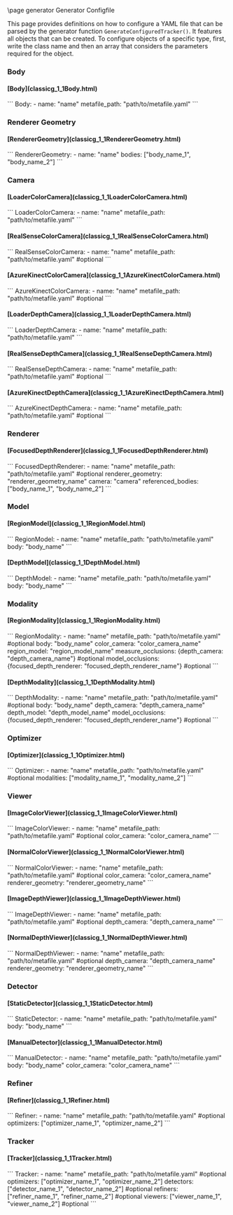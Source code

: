 \page generator Generator Configfile

This page provides definitions on how to configure a YAML file that can be parsed by the generator function `GenerateConfiguredTracker()`. It features all objects that can be created. To configure objects of a specific type, first, write the class name and then an array that considers the parameters required for the object.

### Body
<h4>[Body](classicg_1_1Body.html)</h4>
```
Body:
  - name: "name"
    metafile_path: "path/to/metafile.yaml"
```

### Renderer Geometry
<h4>[RendererGeometry](classicg_1_1RendererGeometry.html)</h4>
```
RendererGeometry:
  - name: "name"
    bodies: ["body_name_1", "body_name_2"]
```

### Camera
<h4>[LoaderColorCamera](classicg_1_1LoaderColorCamera.html)</h4>
```
LoaderColorCamera:
  - name: "name"
    metafile_path: "path/to/metafile.yaml"
```
<h4>[RealSenseColorCamera](classicg_1_1RealSenseColorCamera.html)</h4>
```
RealSenseColorCamera:
  - name: "name"
    metafile_path: "path/to/metafile.yaml"              #optional
```
<h4>[AzureKinectColorCamera](classicg_1_1AzureKinectColorCamera.html)</h4>
```
AzureKinectColorCamera:
  - name: "name"
    metafile_path: "path/to/metafile.yaml"              #optional
```
<h4>[LoaderDepthCamera](classicg_1_1LoaderDepthCamera.html)</h4>
```
LoaderDepthCamera:
  - name: "name"
    metafile_path: "path/to/metafile.yaml"
```
<h4>[RealSenseDepthCamera](classicg_1_1RealSenseDepthCamera.html)</h4>
```
RealSenseDepthCamera:
  - name: "name"
    metafile_path: "path/to/metafile.yaml"              #optional
```
<h4>[AzureKinectDepthCamera](classicg_1_1AzureKinectDepthCamera.html)</h4>
```
AzureKinectDepthCamera:
  - name: "name"
    metafile_path: "path/to/metafile.yaml"              #optional
```

### Renderer
<h4>[FocusedDepthRenderer](classicg_1_1FocusedDepthRenderer.html)</h4>
```
FocusedDepthRenderer:
  - name: "name"
    metafile_path: "path/to/metafile.yaml"              #optional
    renderer_geometry: "renderer_geometry_name"
    camera: "camera"
    referenced_bodies: ["body_name_1", "body_name_2"]
```

### Model
<h4>[RegionModel](classicg_1_1RegionModel.html)</h4>
```
RegionModel:
  - name: "name"
    metafile_path: "path/to/metafile.yaml"
    body: "body_name"
```
<h4>[DepthModel](classicg_1_1DepthModel.html)</h4>
```
DepthModel:
  - name: "name"
    metafile_path: "path/to/metafile.yaml"
    body: "body_name"
```

### Modality
<h4>[RegionModality](classicg_1_1RegionModality.html)</h4>
```
RegionModality:
  - name: "name"
    metafile_path: "path/to/metafile.yaml"              #optional
    body: "body_name"
    color_camera: "color_camera_name"
    region_model: "region_model_name"
    measure_occlusions: {depth_camera: "depth_camera_name"}     #optional
    model_occlusions: {focused_depth_renderer: "focused_depth_renderer_name"}   #optional
```
<h4>[DepthModality](classicg_1_1DepthModality.html)</h4>
```
DepthModality:
  - name: "name"
    metafile_path: "path/to/metafile.yaml"              #optional
    body: "body_name"
    depth_camera: "depth_camera_name"
    depth_model: "depth_model_name"
    model_occlusions: {focused_depth_renderer: "focused_depth_renderer_name"}   #optional
```

### Optimizer
<h4>[Optimizer](classicg_1_1Optimizer.html)</h4>
```
Optimizer:
  - name: "name"
    metafile_path: "path/to/metafile.yaml"              #optional
    modalities: ["modality_name_1", "modality_name_2"]
```

### Viewer
<h4>[ImageColorViewer](classicg_1_1ImageColorViewer.html)</h4>
```
ImageColorViewer:
  - name: "name"
    metafile_path: "path/to/metafile.yaml"              #optional
    color_camera: "color_camera_name"
```
<h4>[NormalColorViewer](classicg_1_1NormalColorViewer.html)</h4>
```
NormalColorViewer:
  - name: "name"
    metafile_path: "path/to/metafile.yaml"              #optional
    color_camera: "color_camera_name"
    renderer_geometry: "renderer_geometry_name"
```
<h4>[ImageDepthViewer](classicg_1_1ImageDepthViewer.html)</h4>
```
ImageDepthViewer:
  - name: "name"
    metafile_path: "path/to/metafile.yaml"              #optional
    depth_camera: "depth_camera_name"
```
<h4>[NormalDepthViewer](classicg_1_1NormalDepthViewer.html)</h4>
```
NormalDepthViewer:
  - name: "name"
    metafile_path: "path/to/metafile.yaml"              #optional
    depth_camera: "depth_camera_name"
    renderer_geometry: "renderer_geometry_name"
```

### Detector
<h4>[StaticDetector](classicg_1_1StaticDetector.html)</h4>
```
StaticDetector:
  - name: "name"
    metafile_path: "path/to/metafile.yaml"
    body: "body_name"
```
<h4>[ManualDetector](classicg_1_1ManualDetector.html)</h4>
```
ManualDetector:
  - name: "name"
    metafile_path: "path/to/metafile.yaml"
    body: "body_name"
    color_camera: "color_camera_name"
```

### Refiner
<h4>[Refiner](classicg_1_1Refiner.html)</h4>
```
Refiner:
  - name: "name"
    metafile_path: "path/to/metafile.yaml"              #optional
    optimizers: ["optimizer_name_1", "optimizer_name_2"]
```

### Tracker
<h4>[Tracker](classicg_1_1Tracker.html)</h4>
```
Tracker:
  - name: "name"
    metafile_path: "path/to/metafile.yaml"              #optional
    optimizers: ["optimizer_name_1", "optimizer_name_2"]
    detectors: ["detector_name_1", "detector_name_2"]   #optional
    refiners: ["refiner_name_1", "refiner_name_2"]      #optional
    viewers: ["viewer_name_1", "viewer_name_2"]         #optional
```

